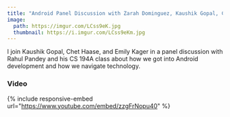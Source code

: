 ```yaml
---
title: "Android Panel Discussion with Zarah Dominguez, Kaushik Gopal, Chet Haase, and Emily Kager"
image:
  path: https://imgur.com/LCss9eK.jpg
  thumbnail: https://i.imgur.com/LCss9eKm.jpg
---
```


I join Kaushik Gopal, Chet Haase, and Emily Kager in a panel discussion with Rahul Pandey and his CS 194A class about how we got into Android development and how we navigate technology.


### Video
{% include responsive-embed url="https://www.youtube.com/embed/zzgFrNopu40" %}
